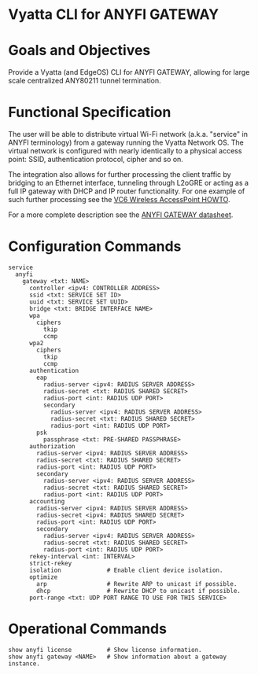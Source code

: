 Vyatta CLI for ANYFI GATEWAY
============================

# Goals and Objectives

Provide a Vyatta (and EdgeOS) CLI for ANYFI GATEWAY, allowing for large scale
centralized ANY80211 tunnel termination.

# Functional Specification

The user will be able to distribute virtual Wi-Fi network (a.k.a. "service" in
ANYFI terminology) from a gateway running the Vyatta Network OS. The virtual
network is configured with nearly identically to a physical access point: SSID,
authentication protocol, cipher and so on.

The integration also allows for further processing the client traffic by bridging
to an Ethernet interface, tunneling through L2oGRE or acting as a full IP gateway
with DHCP and IP router functionality. For one example of such further processing
see the [VC6 Wireless AccessPoint HOWTO](http://www.vyatta.org/node/3443).

For a more complete description see the
[ANYFI GATEWAY datasheet](http://www.anyfinetworks.com/files/anyfi-gateway-datasheet.pdf).

# Configuration Commands

    service
      anyfi
        gateway <txt: NAME>
          controller <ipv4: CONTROLLER ADDRESS>
          ssid <txt: SERVICE SET ID>
          uuid <txt: SERVICE SET UUID>
          bridge <txt: BRIDGE INTERFACE NAME>
          wpa
            ciphers
              tkip
              ccmp
          wpa2
            ciphers
              tkip
              ccmp
          authentication
            eap
              radius-server <ipv4: RADIUS SERVER ADDRESS>
              radius-secret <txt: RADIUS SHARED SECRET>
              radius-port <int: RADIUS UDP PORT>
              secondary
                radius-server <ipv4: RADIUS SERVER ADDRESS>
                radius-secret <txt: RADIUS SHARED SECRET>
                radius-port <int: RADIUS UDP PORT>
            psk
              passphrase <txt: PRE-SHARED PASSPHRASE>
          authorization
            radius-server <ipv4: RADIUS SERVER ADDRESS>
            radius-secret <txt: RADIUS SHARED SECRET>
            radius-port <int: RADIUS UDP PORT>
            secondary
              radius-server <ipv4: RADIUS SERVER ADDRESS>
              radius-secret <txt: RADIUS SHARED SECRET>
              radius-port <int: RADIUS UDP PORT>
          accounting
            radius-server <ipv4: RADIUS SERVER ADDRESS>
            radius-secret <ipv4: RADIUS SHARED SECRET>
            radius-port <int: RADIUS UDP PORT>
            secondary
              radius-server <ipv4: RADIUS SERVER ADDRESS>
              radius-secret <txt: RADIUS SHARED SECRET>
              radius-port <int: RADIUS UDP PORT>
          rekey-interval <int: INTERVAL>
          strict-rekey
          isolation             # Enable client device isolation.
          optimize
            arp                 # Rewrite ARP to unicast if possible.
            dhcp                # Rewrite DHCP to unicast if possible.
          port-range <txt: UDP PORT RANGE TO USE FOR THIS SERVICE>

# Operational Commands

    show anyfi license          # Show license information.
    show anyfi gateway <NAME>   # Show information about a gateway instance.

